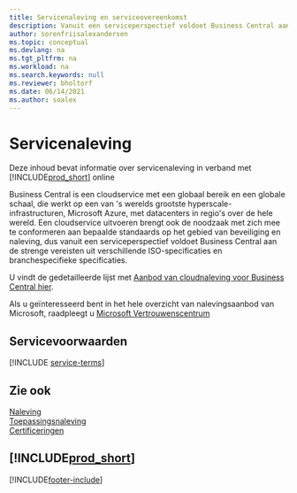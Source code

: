 ```yaml
---
title: Servicenaleving en serviceovereenkomst
description: Vanuit een serviceperspectief voldoet Business Central aan de strenge eisen en SLA-compliance in verschillende ISO- en branchespecifieke certificeringen.
author: sorenfriisalexandersen
ms.topic: conceptual
ms.devlang: na
ms.tgt_pltfrm: na
ms.workload: na
ms.search.keywords: null
ms.reviewer: bholtorf
ms.date: 06/14/2021
ms.author: soalex
---
```

# Servicenaleving

Deze inhoud bevat informatie over servicenaleving in verband met [!INCLUDE[prod_short](../includes/prod_short.md)] online  

Business Central is een cloudservice met een globaal bereik en een globale schaal, die werkt op een van 's werelds grootste hyperscale-infrastructuren, Microsoft Azure, met datacenters in regio's over de hele wereld. Een cloudservice uitvoeren brengt ook de noodzaak met zich mee te conformeren aan bepaalde standaards op het gebied van beveiliging en naleving, dus vanuit een serviceperspectief voldoet Business Central aan de strenge vereisten uit verschillende ISO-specificaties en branchespecifieke specificaties.

U vindt de gedetailleerde lijst met [Aanbod van cloudnaleving voor Business Central hier](https://aka.ms/d365-compliance-list).

Als u geïnteresseerd bent in het hele overzicht van nalevingsaanbod van Microsoft, raadpleegt u [Microsoft Vertrouwenscentrum](https://www.microsoft.com/trustcenter/compliance/complianceofferings)

## Servicevoorwaarden

[!INCLUDE [service-terms](../includes/service-terms.md)]

## Zie ook

[Naleving](compliance-overview.md)  
[Toepassingsnaleving](compliance-application-compliance.md)  
[Certificeringen](compliance-certifications.md)  

## [!INCLUDE[prod_short](../includes/free_trial_md.md)]  


[!INCLUDE[footer-include](../includes/footer-banner.md)]